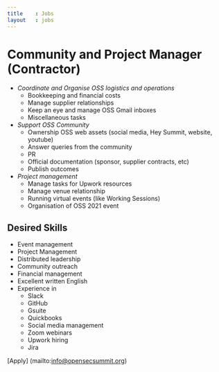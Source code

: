 ```yaml
---
title    : Jobs
layout   : jobs
---
```


# Community and Project Manager (Contractor)

- *Coordinate and Organise OSS logistics and operations*
  - Bookkeeping and financial costs
  - Manage supplier relationships
  - Keep an eye and manage OSS Gmail inboxes
  - Miscellaneous tasks
- *Support OSS Community*
  - Ownership OSS web assets (social media, Hey Summit, website, youtube)
  - Answer queries from the community
  - PR
  - Official documentation (sponsor, supplier contracts, etc)
  - Publish outcomes
- *Project management*
  - Manage tasks for Upwork resources
  - Manage venue relationship
  - Running virtual events (like Working Sessions)
  - Organisation of OSS 2021 event

## Desired Skills
- Event management
- Project Management
- Distributed leadership
- Community outreach
- Financial management
- Excellent written English
- Experience in
  - Slack
  - GitHub
  - Gsuite
  - Quickbooks
  - Social media management
  - Zoom webinars
  - Upwork hiring
  - Jira

[Apply] (mailto:info@opensecsummit.org) 
